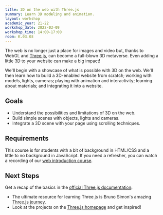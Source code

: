 ```yaml
---
title: 3D on the web with Three.js
summary: Learn 3D modeling and animation.
layout: workshop
academic_year: 21-22
workshop_date: 2022-03-09
workshop_time: 14:00-17:00
room: K.03.08
---
```


The web is no longer just a place for images and video but, thanks to WebGL and [Three.js](https://threejs.org/), can become a full-blown 3D metaverse. Even adding a little 3D to your website can make a big impact!

We'll begin with a showcase of what is possible with 3D on the web. We'll then learn how to build a 3D-enabled website from scratch; working with models, lights, cameras; playing with animation and interactivity; learning about materials; and integrating it into a website.

## Goals

- Understand the possibilities and limitations of 3D on the web.
- Build simple scenes with objects, lights and cameras.
- Integrate a 3D scene with your page using scrolling techniques.

## Requirements

This course is for students with a bit of background in HTML/CSS and a little to no background in JavaScript. If you need a refresher, you can watch a recording of our [web introduction course](https://codespace.help/workshops/21-22-introduction-to-web-design).

## Next Steps

Get a recap of the basics in the [official Three.js documentation](https://threejs.org/docs/index.html#manual/en/introduction/Creating-a-scene).

- The ultimate resource for learning Three.js is Bruno Simon's amazing [Three.js journey](https://threejs-journey.com/).
- Look at the projects on the [Three.js homepage](https://threejs.org/) and get inspired!
